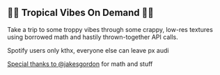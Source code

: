 ## 🌴🌴 Tropical Vibes On Demand 🌴🌴

Take a trip to some troppy vibes through some crappy, low-res textures using borrowed math and hastily thrown-together API calls. 

Spotify users only kthx, everyone else can leave px audi

[Special thanks to @jakesgordon](https://github.com/jakesgordon/javascript-racer) for math and stuff

